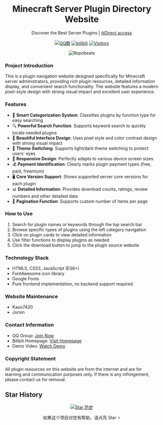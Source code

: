 <div align="center">

# Minecraft Server Plugin Directory Website
Discover the Best Server Plugins | [🌐Direct access](https://mcplugin.netlify.app/)

[![QQ群](https://img.shields.io/badge/-QQ%E7%BE%A4%EF%BD%9C684957856-blue?style=flat&logo=QQ)](https://qm.qq.com/q/Ghue9KRxi8)
[![bilibili](https://img.shields.io/badge/-bilibili%E8%A7%86%E9%A2%91%EF%BD%9CBV1wZvPzXENR-%23FB7299?style=flat&logo=bilibili)](https://www.bilibili.com/video/BV1wZvPzXENR)
[![Visitors](https://api.visitorbadge.io/api/combined?path=https%3A%2F%2Fgithub.com%2FKauo7420%2FKauo7420&label=Visitors&countColor=%23263759&style=flat)](https://visitorbadge.io/)

![Repobeats](https://repobeats.axiom.co/api/embed/f16b160ea419610190dff30d327b56ad37f2e86e.svg "Repobeats analytics image")

</div>

### Project Introduction
This is a plugin navigation website designed specifically for Minecraft server administrators, providing rich plugin resources, detailed information display, and convenient search functionality. The website features a modern pixel-style design with strong visual impact and excellent user experience.

### Features
- 🎯 **Smart Categorization System**: Classifies plugins by function type for easy searching
- 🔍 **Powerful Search Function**: Supports keyword search to quickly locate needed plugins
- 🎨 **Beautiful Interface Design**: Uses pixel style and color contrast design with strong visual impact
- 🌙 **Theme Switching**: Supports light/dark theme switching to protect users' eyes
- 📱 **Responsive Design**: Perfectly adapts to various device screen sizes
- 💰 **Payment Identification**: Clearly marks plugin payment types (free, paid, freemium)
- 🖥️ **Core Version Support**: Shows supported server core versions for each plugin
- 📊 **Detailed Information**: Provides download counts, ratings, review numbers and other detailed data
- 🔄 **Pagination Function**: Supports custom number of items per page

### How to Use
1. Search for plugin names or keywords through the top search bar
2. Browse specific types of plugins using the left category navigation
3. Click on plugin cards to view detailed information
4. Use filter functions to display plugins as needed
5. Click the download button to jump to the plugin source website

### Technology Stack
- HTML5, CSS3, JavaScript (ES6+)
- FontAwesome icon library
- Google Fonts
- Pure frontend implementation, no backend support required

### Website Maintenance
- Kauo7420
- Jursin

### Contact Information
- QQ Group: [Join Now](https://qm.qq.com/q/Ghue9KRxi8)
- Bilibili Homepage: [Visit Homepage](https://space.bilibili.com/375148183)
- Demo Video: [Watch Demo](https://www.bilibili.com/video/BV1wZvPzXENR)

### Copyright Statement
All plugin resources on this website are from the internet and are for learning and communication purposes only. If there is any infringement, please contact us for removal.

## Star History

<div align="center">

[![Star 历史](https://starchart.cc/Kauo7420/Kauo7420.svg?variant=adaptive)](https://starchart.cc/Kauo7420/Kauo7420)

如果这个项目对您有帮助，请点亮 Star ⭐
</div>
